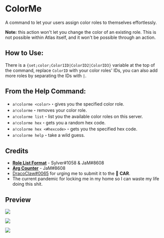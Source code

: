 # ColorMe

A command to let your users assign color roles to themselves effortlessly.

**Note:** this action won't let you change the color of an existing role. This is not possible within Atlas itself, and it won't be possible through an action.

## How to Use:
There is a `{set;color;Color1ID|ColorID2|ColorID3}` variable at the top of the command, replace `ColorID` with your color roles' IDs, you can also add more roles by separating the IDs with `|`.

## From the Help Command:

* `a!colorme <color>`・gives you the specified color role.
* `a!colorme`・removes your color role.
* `a!colorme list`・list you the available color roles on this server.
* `a!colorme hex`・gets you a random hex code.
* `a!colorme hex <#hexcode>`・gets you the specified hex code.
* `a!colorme help`・take a wild guess.

## Credits

* [**Role List Format**](https://github.com/sylo-digital/community-actions/tree/master/Snippets/Sylver-JaM-RoleList) - Sylver#1058 & JaM#8608 
* [**Arg Counter**](https://github.com/sylo-digital/community-actions/tree/master/Snippets/JaM-ArgCounter) - JaM#8608
* [DracoClaw#0065](https://github.com/DracoClaw) for urging me to submit it to the 🚗 **CAR**.
* The current pandemic for locking me in my home so I can waste my life doing this shit.

## Preview

![](https://i.imgur.com/qbo6jTg.png)

![](https://i.imgur.com/HWLDS8i.png)

![](https://i.imgur.com/6w774u0.png)
